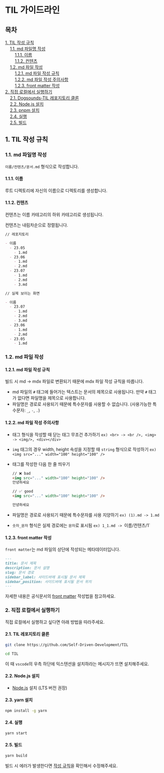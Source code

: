 # TIL 가이드라인

## 목차

[1. TIL 작성 규칙](#1-til-작성-규칙)  
&nbsp;&nbsp;&nbsp;&nbsp;[1.1. md 파일명 작성](#11-md-파일명-작성)  
&nbsp;&nbsp;&nbsp;&nbsp;&nbsp;&nbsp;&nbsp;&nbsp;[1.1.1. 이름](#111-이름)  
&nbsp;&nbsp;&nbsp;&nbsp;&nbsp;&nbsp;&nbsp;&nbsp;[1.1.2. 컨텐츠](#112-컨텐츠)  
&nbsp;&nbsp;&nbsp;&nbsp;[1.2. md 파일 작성](#12-md-파일-작성)  
&nbsp;&nbsp;&nbsp;&nbsp;&nbsp;&nbsp;&nbsp;&nbsp;[1.2.1. md 파일 작성 규칙](#121-md-파일-작성-규칙)  
&nbsp;&nbsp;&nbsp;&nbsp;&nbsp;&nbsp;&nbsp;&nbsp;[1.2.2. md 파일 작성 주의사항](#122-md-파일-작성-주의사항)  
&nbsp;&nbsp;&nbsp;&nbsp;&nbsp;&nbsp;&nbsp;&nbsp;[1.2.3. front matter 작성](#123-front-matter-작성)  
[2. 직접 로컬에서 실행하기](#2-직접-로컬에서-실행하기)  
&nbsp;&nbsp;&nbsp;&nbsp;[2.1. Dogsounds-TIL 레포지토리 클론](#21-dogsounds-til-레포지토리-클론)  
&nbsp;&nbsp;&nbsp;&nbsp;[2.2. Node.js 설치](#22-nodejs-설치)  
&nbsp;&nbsp;&nbsp;&nbsp;[2.3. pnpm 설치](#23-pnpm-설치)  
&nbsp;&nbsp;&nbsp;&nbsp;[2.4. 실행](#24-실행)  
&nbsp;&nbsp;&nbsp;&nbsp;[2.5. 빌드](#25-빌드)

## 1. TIL 작성 규칙

### 1.1. md 파일명 작성

`이름/컨텐츠/문서.md` 형식으로 작성합니다.

#### 1.1.1. 이름

루트 디렉토리에 자신의 이름으로 디렉토리를 생성합니다.

#### 1.1.2. 컨텐츠

컨텐츠는 이름 카테고리의 하위 카테고리로 생성됩니다.

컨텐츠는 내림차순으로 정렬됩니다.

```md
// 레포지토리

- 이름
  - 23.05
    - 1.md
  - 23.06
    - 1.md
    - 2.md
  - 23.07
    - 1.md
    - 2.md
    - 3.md

// 실제 보이는 화면

- 이름
  - 23.07
    - 1.md
    - 2.md
    - 3.md
  - 23.06
    - 1.md
    - 2.md
  - 23.05
    - 1.md
```

### 1.2. md 파일 작성

#### 1.2.1. md 파일 작성 규칙

빌드 시 md -> mdx 파일로 변환되기 때문에 mdx 파일 작성 규칙을 따릅니다.

- md 파일의 `#` 태그에 들어가는 텍스트는 문서의 제목으로 사용됩니다. 만약 `#` 태그가 없다면 파일명을 제목으로 사용합니다.
- 파일명은 경로로 사용되기 때문에 특수문자를 사용할 수 없습니다. (사용가능한 특수문자: `_`, `-`, `.`)

#### 1.2.2. md 파일 작성 주의사항

- 태그 형식을 작성할 때 닫는 태그 무조건 추가하기
  `ex) <br> -> <br />, <img> -> <img/>, <div></div>`

- `img` 태그의 경우 width, height 속성을 지정할 때 `string` 형식으로 작성하기
  `ex) <img src="..." width="100" height="100" />`

- 태그를 작성한 다음 한 줄 띄우기

  ```md
  // ❌ bad
  <img src="..." width="100" height="100" />
  안녕하세요

  // ✅ good
  <img src="..." width="100" height="100" />

  안녕하세요
  ```

- 파일명은 경로로 사용되기 때문에 특수문자를 사용 지양하기
  `ex) (1).md -> 1.md`

- `숫자_문자` 형식은 실제 경로에는 `문자`로 표시됨
  `ex) 1_1.md -> `이름/컨텐츠/1`

#### 1.2.3. front matter 작성

`front matter`는 md 파일의 상단에 작성되는 메타데이터입니다.

```md
---
title: 문서 제목
description: 문서 설명
slug: 문서 경로
sidebar_label: 사이드바에 표시될 문서 제목
sidebar_position: 사이드바에 표시될 문서 위치
---
```

자세한 내용은 공식문서의 [front matter](https://docusaurus.io/docs/api/plugins/@docusaurus/plugin-content-docs#markdown-front-matter) 작성법을 참고하세요.

### 2. 직접 로컬에서 실행하기

직접 로컬에서 실행하고 싶다면 아래 방법을 따라주세요.

#### 2.1. TIL 레포지토리 클론

```bash
git clone https://github.com/Self-Driven-Development/TIL

cd TIL
```

이 때 `vscode`의 우측 하단에 익스텐션을 설치하라는 메시지가 뜨면 설치해주세요.

#### 2.2. Node.js 설치

- [Node.js](https://nodejs.org/ko/) 설치 (LTS 버전 권장)

#### 2.3. yarn 설치

```bash
npm install -g yarn
```

#### 2.4. 실행

```bash
yarn start
```

#### 2.5. 빌드

```bash
yarn build
```

빌드 시 에러가 발생한다면 [작성 규칙](#1-til-작성-규칙)을 확인해서 수정해주세요.
